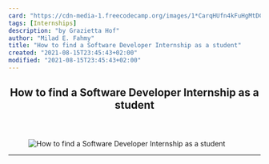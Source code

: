 ```yaml
---
card: "https://cdn-media-1.freecodecamp.org/images/1*CarqHUfn4kFuHgMtDC8URA.jpeg"
tags: [Internships]
description: "by Grazietta Hof"
author: "Milad E. Fahmy"
title: "How to find a Software Developer Internship as a student"
created: "2021-08-15T23:45:43+02:00"
modified: "2021-08-15T23:45:43+02:00"
---
```

<div class="site-wrapper">
<main id="site-main" class="site-main outer">
<div class="inner">
<article class="post-full post tag-internships tag-coding tag-software-development tag-programming tag-tech ">
<header class="post-full-header">
<h1 class="post-full-title">How to find a Software Developer Internship as a student</h1>
</header>
<figure class="post-full-image">
<picture>
<source media="(max-width: 700px)" sizes="1px" srcset="data:image/gif;base64,R0lGODlhAQABAIAAAAAAAP///yH5BAEAAAAALAAAAAABAAEAAAIBRAA7 1w">
<source media="(min-width: 701px)" sizes="(max-width: 800px) 400px,
(max-width: 1170px) 700px,
1400px" srcset="https://cdn-media-1.freecodecamp.org/images/1*CarqHUfn4kFuHgMtDC8URA.jpeg 300w,
https://cdn-media-1.freecodecamp.org/images/1*CarqHUfn4kFuHgMtDC8URA.jpeg 600w,
https://cdn-media-1.freecodecamp.org/images/1*CarqHUfn4kFuHgMtDC8URA.jpeg 1000w,
https://cdn-media-1.freecodecamp.org/images/1*CarqHUfn4kFuHgMtDC8URA.jpeg 2000w">
<img onerror="this.style.display='none'" src="https://cdn-media-1.freecodecamp.org/images/1*CarqHUfn4kFuHgMtDC8URA.jpeg" alt="How to find a Software Developer Internship as a student">
</picture>
</figure>
<section class="post-full-content">
<div class="post-content medium-migrated-article">
</div>
<hr>
</section>
</article>
</div>
</main>
</div>
<!-- Google Tag Manager (noscript) -->
<!-- End Google Tag Manager (noscript) -->
